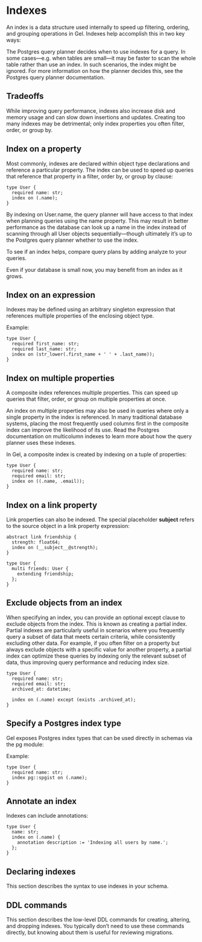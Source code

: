 # Indexes

An index is a data structure used internally to speed up filtering, ordering, and grouping operations in Gel. Indexes help accomplish this in two key ways:

The Postgres query planner decides when to use indexes for a query. In some cases—e.g. when tables are small—it may be faster to scan the whole table rather than use an index. In such scenarios, the index might be ignored. For more information on how the planner decides this, see the Postgres query planner documentation.

## Tradeoffs

While improving query performance, indexes also increase disk and memory usage and can slow down insertions and updates. Creating too many indexes may be detrimental; only index properties you often filter, order, or group by.

## Index on a property

Most commonly, indexes are declared within object type declarations and reference a particular property. The index can be used to speed up queries that reference that property in a filter, order by, or group by clause:

```sdl
type User {
  required name: str;
  index on (.name);
}
```

By indexing on User.name, the query planner will have access to that index when planning queries using the name property. This may result in better performance as the database can look up a name in the index instead of scanning through all User objects sequentially—though ultimately it’s up to the Postgres query planner whether to use the index.

To see if an index helps, compare query plans by adding analyze to your queries.

Even if your database is small now, you may benefit from an index as it grows.

## Index on an expression

Indexes may be defined using an arbitrary singleton expression that references multiple properties of the enclosing object type.

Example:

```sdl
type User {
  required first_name: str;
  required last_name: str;
  index on (str_lower(.first_name + ' ' + .last_name));
}
```

## Index on multiple properties

A composite index references multiple properties. This can speed up queries that filter, order, or group on multiple properties at once.

An index on multiple properties may also be used in queries where only a single property in the index is referenced. In many traditional database systems, placing the most frequently used columns first in the composite index can improve the likelihood of its use. Read the Postgres documentation on multicolumn indexes to learn more about how the query planner uses these indexes.

In Gel, a composite index is created by indexing on a tuple of properties:

```sdl
type User {
  required name: str;
  required email: str;
  index on ((.name, .email));
}
```

## Index on a link property

Link properties can also be indexed. The special placeholder __subject__ refers to the source object in a link property expression:

```sdl
abstract link friendship {
  strength: float64;
  index on (__subject__@strength);
}

type User {
  multi friends: User {
    extending friendship;
  };
}
```

## Exclude objects from an index

When specifying an index, you can provide an optional except clause to exclude objects from the index. This is known as creating a partial index. Partial indexes are particularly useful in scenarios where you frequently query a subset of data that meets certain criteria, while consistently excluding other data. For example, if you often filter on a property but always exclude objects with a specific value for another property, a partial index can optimize these queries by indexing only the relevant subset of data, thus improving query performance and reducing index size.

```sdl
type User {
  required name: str;
  required email: str;
  archived_at: datetime;

  index on (.name) except (exists .archived_at);
}
```

## Specify a Postgres index type

Gel exposes Postgres index types that can be used directly in schemas via the pg module:

Example:

```sdl
type User {
  required name: str;
  index pg::spgist on (.name);
}
```

## Annotate an index

Indexes can include annotations:

```sdl
type User {
  name: str;
  index on (.name) {
    annotation description := 'Indexing all users by name.';
  };
}
```

## Declaring indexes

This section describes the syntax to use indexes in your schema.

## DDL commands

This section describes the low-level DDL commands for creating, altering, and dropping indexes. You typically don’t need to use these commands directly, but knowing about them is useful for reviewing migrations.

